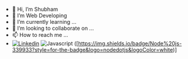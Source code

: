 - 👋 Hi, I’m Shubham
- 👀 I’m Web Developing
- 🌱 I’m currently learning ...
- 💞️ I’m looking to collaborate on ...
- 📫 How to reach me ...
- [![Linkedin](https://img.shields.io/badge/LinkedIn-blue.svg?style=for-the-badge&logo=linkedin)](
https://www.linkedin.com/in/shubham-kumar-007056271/)
![Javascript](https://shields.io/badge/JavaScript-F7DF1E?logo=JavaScript&logoColor=000&style=flat-square)
([https://img.shields.io/badge/Node%20js-339933?style=for-the-badge&logo=nodedotjs&logoColor=white)]
<!---
888Shubham/888Shubham is a ✨ special ✨ repository because its `README.md` (this file) appears on your GitHub profile.
You can click the Preview link to take a look at your changes.
--->
